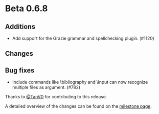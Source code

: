 # Beta 0.6.8


## Additions
- Add support for the Grazie grammar and spellchecking plugin. (#1120)

## Changes


## Bug fixes
- Include commands like \bibliography and \input can now recognize multiple files as argument. (#782)

Thanks to [@TanVD](https://github.com/TanVD) for contributing to this release.

A detailed overview of the changes can be found on the [milestone page](https://github.com/Hannah-Sten/TeXiFy-IDEA/milestone/17?closed=1).